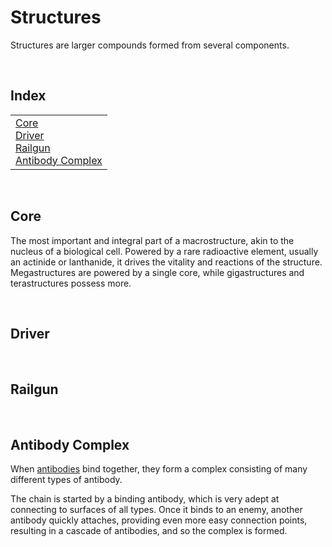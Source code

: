 # Structures

Structures are larger compounds formed from several components.


<br>


## Index

<table>
  <td>
    <a href="#core">Core</a> <br>
    <a href="#driver">Driver</a> <br>
    <a href="#railgun">Railgun</a> <br>
    <a href="#antibody-complex">Antibody Complex</a>
  </td>
</table>


<br>


## Core

The most important and integral part of a macrostructure, akin to the nucleus of a biological cell. Powered by a rare radioactive element, usually an actinide or lanthanide, it drives the vitality and reactions of the structure. Megastructures are powered by a single core, while gigastructures and terastructures possess more.


<br>


## Driver


<br>


## Railgun


<br>


## Antibody Complex

When [antibodies](../particles/readme.md#antibody) bind together, they form a complex consisting of many different types of antibody.

The chain is started by a binding antibody, which is very adept at connecting to surfaces of all types. Once it binds to an enemy, another antibody quickly attaches, providing even more easy connection points, resulting in a cascade of antibodies, and so the complex is formed.

